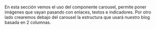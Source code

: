 En esta sección vemos el uso del componente carousel, permite poner imágenes que vayan pasando con enlaces, textos e indicadores.
Por otro lado crearemos debajo del carousel la estructura que usará nuestro blog basada en 2 columnas.
